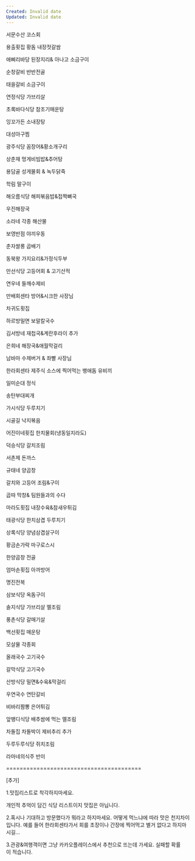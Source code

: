 ```yaml
---
Created: Invalid date
Updated: Invalid date
---
```

서문수산 코스회

용출횟집 황돔 내장젓갈쌈

애삐리바당 된장지리& 아나고 소금구이

순창갈비 반반전골

태을갈비 소금구이

연정식당 가브리살

초록바다식당 참조기매운탕

잉꼬가든 소내장탕

대성아구찜

광주식당 꼼장어&황소개구리

상춘재 멍게비빔밥&추어탕

용담골 성게물회 & 녹두닭죽

학림 말구이

해오름식당 해피볶음밥&접짝뼈국

우진해장국

소라네 각종 해산물

보영반점 야끼우동

춘자쌀롱 곱배기

동북왕 가지요리&가정식두부

만선식당 고등어회 & 고기산적

연우네 들깨수제비

만배회센타 방어&시크한 사장님

차귀도횟집

하르방밀면 보말칼국수

김서방네 재첩국&계란후라이 추가

은희네 해장국&애월막걸리

남바마 수제버거 & 좌빨 사장님

한라회센타 제주식 소스에 찍어먹는 뱅애돔 유비끼

일미순대 정식

송탄부대찌개

가시식당 두루치기

시골길 낙지볶음

어진이네횟집 한치물회(냉동일지라도)

덕승식당 갈치조림

서촌제 돈까스

규태네 양곱창

갈치와 고등어 조림&구이

곱따 막창& 팀원들과의 수다

마라도횟집 내장수육&참새우튀김

태광식당 한치삼겹 두루치기

상록식당 양념삼겹살구이

황금손가락 마구로스시

한양곱창 전골

엄마손횟집 아까방어

명진전복

삼보식당 옥돔구이

솔지식당 가브리살 멜조림

풍촌식당 갈매기살

백선횟집 매운탕

모살물 각종회

올래국수 고기국수

갈막식당 고기국수

산방식당 밀면&수육&막걸리

우연국수 연탄갈비

비바리짬뽕 은어튀김

앞뱅디식당 배추쌈에 먹는 멜조림

차돌집 차돌박이 제비추리 추가

두루두루식당 쥐치조림

라마네의식주 반미

========================================

[추가]

1.맛집리스트로 착각하지마세요.

개인적 추억이 담긴 식당 리스트이지 맛집은 아닙니다.

2.혹시나 기대하고 방문했다가 뭐라고 하지마세요. 어떻게 먹느냐에 따라 맛은 천지차이입니다. 예를 들어 한라회센타가서 회를 초장이나 간장에 찍어먹고 별거 없다고 하지마시길…

3.관광&여행객이면 그냥 카카오플레이스에서 추천으로 뜨는데 가세요. 실패할 확률이 적습니다.